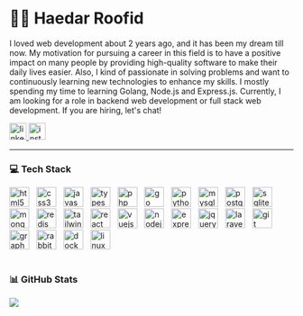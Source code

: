 # 👨‍💻 Haedar Roofid

I loved web development about 2 years ago, and it has been my dream till now. My motivation for pursuing a career in this field is to have a positive impact on many people by providing high-quality software to make their daily lives easier. Also, I kind of passionate in solving problems and want to continuously learning new technologies to enhance my skills. I mostly spending my time to learning Golang, Node.js and Express.js. Currently, I am looking for a role in backend web development or full stack web development. If you are hiring, let's chat!

<div align="left">
  <a href="https://linkedin.com/in/haedarr/">
    <img src="https://img.shields.io/static/v1?message=LinkedIn&logo=linkedin&label=&color=0077B5&logoColor=white&labelColor=&style=for-the-badge" height="30" alt="linkedin logo" />
  </a>
  <a href="https://instagram.com/@haedar_rfd">
    <img src="https://img.shields.io/static/v1?message=Instagram&logo=instagram&label=&color=E4405F&logoColor=white&labelColor=&style=for-the-badge" height="30" alt="instagram logo" />
  </a>
</div>

---

### 💻 Tech Stack

<div align="left">
  <img src="https://skillicons.dev/icons?i=html" height="35" alt="html5 logo"  />
  <img width="5" />
  <img src="https://skillicons.dev/icons?i=css" height="35" alt="css3 logo"  />
  <img width="5" />
  <img src="https://skillicons.dev/icons?i=js" height="35" alt="javascript logo"  />
  <img width="5" />
  <img src="https://skillicons.dev/icons?i=ts" height="35" alt="typescript logo"  />
  <img width="5" />
  <img src="https://skillicons.dev/icons?i=php" height="35" alt="php logo"  />
  <img width="5" />
  <img src="https://skillicons.dev/icons?i=go" height="35" alt="go logo"  />
  <img width="5" />
  <img src="https://skillicons.dev/icons?i=py" height="35" alt="python logo"  />
  <img width="5" />
  <img src="https://skillicons.dev/icons?i=mysql" height="35" alt="mysql logo"  />
  <img width="5" />
  <img src="https://skillicons.dev/icons?i=postgres" height="35" alt="postgresql logo"  />
  <img width="5" />
  <img src="https://skillicons.dev/icons?i=sqlite" height="35" alt="sqlite logo"  />
  <img width="5" />
  <img src="https://skillicons.dev/icons?i=mongodb" height="35" alt="mongodb logo"  />
  <img width="5" />
  <img src="https://skillicons.dev/icons?i=redis" height="35" alt="redis logo"  />
  <img width="5" />
  <img src="https://skillicons.dev/icons?i=tailwind" height="35" alt="tailwindcss logo"  />
  <img width="5" />
  <img src="https://skillicons.dev/icons?i=react" height="35" alt="react logo"  />
  <img width="5" />
  <img src="https://skillicons.dev/icons?i=vue" height="35" alt="vuejs logo"  />
  <img width="5" />
  <img src="https://skillicons.dev/icons?i=nodejs" height="35" alt="nodejs logo"  />
  <img width="5" />
  <img src="https://skillicons.dev/icons?i=express" height="35" alt="express logo"  />
  <img width="5" />
  <img src="https://skillicons.dev/icons?i=jquery" height="35" alt="jquery logo"  />
  <img width="5" />
  <img src="https://skillicons.dev/icons?i=laravel" height="35" alt="laravel logo"  />
  <img width="5" />
  <img src="https://skillicons.dev/icons?i=git" height="35" alt="git logo"  />
  <img width="5" />
  <img src="https://skillicons.dev/icons?i=graphql" height="35" alt="graphql logo"  />
  <img width="5" />
  <img src="https://skillicons.dev/icons?i=rabbitmq" height="35" alt="rabbitmq logo"  />
  <img width="5" />
  <img src="https://skillicons.dev/icons?i=docker" height="35" alt="docker logo"  />
  <img width="5" />
  <img src="https://skillicons.dev/icons?i=linux" height="35" alt="linux logo"  />
</div>

#

### 📊 GitHub Stats

![](https://github-readme-stats.vercel.app/api?username=haedarrfd&theme=radical&hide_border=false&include_all_commits=true&count_private=false)
<br/>

#
